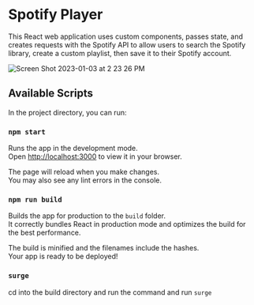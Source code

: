 # Spotify Player

This React web application uses custom components, passes state, and creates requests with the Spotify API to allow users to search the Spotify library, create a custom playlist, then save it to their Spotify account.

![Screen Shot 2023-01-03 at 2 23 26 PM](https://user-images.githubusercontent.com/54520871/210426806-274dcc73-43b8-4d7b-bff2-c08f8e5ec30f.png)

## Available Scripts

In the project directory, you can run:

### `npm start`

Runs the app in the development mode.\
Open [http://localhost:3000](http://localhost:3000) to view it in your browser.

The page will reload when you make changes.\
You may also see any lint errors in the console.

### `npm run build`

Builds the app for production to the `build` folder.\
It correctly bundles React in production mode and optimizes the build for the best performance.

The build is minified and the filenames include the hashes.\
Your app is ready to be deployed!

### `surge`

cd into the build directory and run the command and run `surge` 
